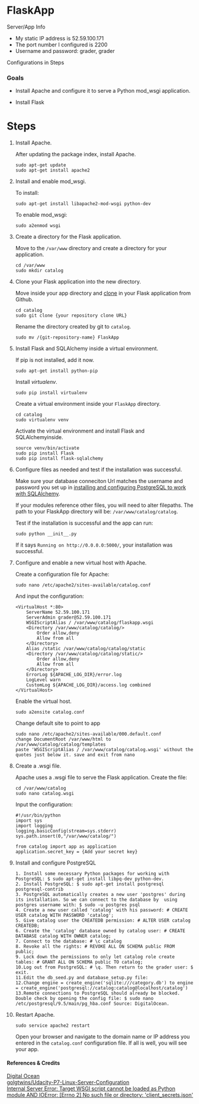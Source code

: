 # FlaskApp
Server/App Info
* My static IP address is 52.59.100.171
* The port number I configured is 2200
* Username and password: grader, grader

Configurations in Steps
### Goals

- Install Apache and configure it to serve a Python mod_wsgi application.

- Install Flask
# Steps


1.  Install Apache.
 
    After updating the package index, install Apache.
    ```
    sudo apt-get update
    sudo apt-get install apache2
    ```


2.  Install and enable mod_wsgi.

    To install:
    ```
    sudo apt-get install libapache2-mod-wsgi python-dev
    ```

    To enable mod_wsgi:
    ```
    sudo a2enmod wsgi
    ```

3.  Create a directory for the Flask application.

    Move to the `/var/www` directory and create a directory for your application.
    ```
    cd /var/www
    sudo mkdir catalog
    ```

4.  Clone your Flask application into the new directory. 

    Move inside your app directory and [clone](/how-to/install-git-clone-repository.md) in your Flask application from Github. 
    ```
    cd catalog
    sudo git clone {your repository clone URL}
    ```

    Rename the directory created by git to `catalog`.
    ```
    sudo mv /{git-repository-name} FlaskApp
    ```

5.  Install Flask and SQLAlchemy inside a virtual environment.

    If pip is not installed, add it now. 
    ```
    sudo apt-get install python-pip
    ```

    Install *virtualenv*.
    ```
    sudo pip install virtualenv
    ```

    Create a virtual environment inside your `FlaskApp` directory.
    ```
    cd catalog
    sudo virtualenv venv
    ```

    Activate the virtual environment and install Flask and SQLAlchemyinside.
    ```
    source venv/bin/activate 
    sudo pip install Flask
    sudo pip install flask-sqlalchemy
    ```

6.  Configure files as needed and test if the installation was successful.
    
    Make sure your database conneciton Url matches the username and password you set up in [installing and configuring PostgreSQL to work with SQLAlchemy](how-to/install-postgres-and-configure.md).

    If your modules reference other files, you will need to alter filepaths.  The path to your FlaskApp directory will be: `/var/www/catalog/catalog`. 

    Test if the installation is successful and the app can run:
    ```
    sudo python __init__.py
    ```
    If it says `Running on http://0.0.0.0:5000/`, your installation was successful.

7. Configure and enable a new virtual host with Apache.

    Create a configuration file for Apache:
    ```
    sudo nano /etc/apache2/sites-available/catalog.conf
    ```

    And input the configuration:
    ```
    <VirtualHost *:80>
        ServerName 52.59.100.171
        ServerAdmin grader@52.59.100.171
        WSGIScriptAlias / /var/www/catalog/flaskapp.wsgi
        <Directory /var/www/catalog/catalog/>
            Order allow,deny
            Allow from all
        </Directory>
        Alias /static /var/www/catalog/catalog/static
        <Directory /var/www/catalog/catalog/static/>
            Order allow,deny
            Allow from all
        </Directory>
        ErrorLog ${APACHE_LOG_DIR}/error.log
        LogLevel warn
        CustomLog ${APACHE_LOG_DIR}/access.log combined
    </VirtualHost>
    ```

    Enable the virtual host.
    ```
    sudo a2ensite catalog.conf
     ```
    Change default site to point to app
    ```
    sudo nano /etc/apache2/sites-available/000.default.conf
    change DocumentRoot /var/www/html to  /var/www/catalog/catalog/templates
    paste 'WSGIScriptAlias / /var/www/catalog/catalog.wsgi' without the quotes just below it. save and exit from nano
    ```
    
   

8. Create a .wsgi file.
    
    Apache uses a .wsgi file to serve the Flask application. Create the file:
    ```
    cd /var/www/catalog
    sudo nano catalog.wsgi
    ```

    Input the configuration:
    ```
    #!/usr/bin/python
    import sys
    import logging
    logging.basicConfig(stream=sys.stderr)
    sys.path.insert(0,"/var/www/catalog/")

    from catalog import app as application
    application.secret_key = {Add your secret key}
    ```

9.  Install and configure PostgreSQL
    ```
    1. Install some necessary Python packages for working with PostgreSQL: $ sudo apt-get install libpq-dev python-dev.
    2. Install PostgreSQL: $ sudo apt-get install postgresql postgresql-contrib
    3. PostgreSQL automatically creates a new user 'postgres' during its installation. So we can connect to the database by  using postgres username with: $ sudo -u postgres psql
    4. Create a new user called 'catalog' with his password: # CREATE USER catalog WITH PASSWORD 'catalog';
    5. Give catalog user the CREATEDB permission: # ALTER USER catalog CREATEDB;
    6. Create the 'catalog' database owned by catalog user: # CREATE DATABASE catalog WITH OWNER catalog;
    7. Connect to the database: # \c catalog
    8. Revoke all the rights: # REVOKE ALL ON SCHEMA public FROM public;
    9. Lock down the permissions to only let catalog role create tables: # GRANT ALL ON SCHEMA public TO catalog;
    10.Log out from PostgreSQL: # \q. Then return to the grader user: $ exit.
    11.Edit the db_seed.py and database_setup.py file:
    12.Change engine = create_engine('sqlite:///category.db') to engine = create_engine('postgresql://catalog:catalog@localhost/catalog')
    13.Remote connections to PostgreSQL should already be blocked. Double check by opening the config file: $ sudo nano /etc/postgresql/9.5/main/pg_hba.conf Source: DigitalOcean.
    ```
10. Restart Apache.
    
    ```
    sudo service apache2 restart
    ```
    Open your browser and navigate to the domain name or IP address you entered in the `catalog.conf` configuration file. If all is well, you will see your app.

#### References & Credits

[Digital Ocean](https://www.digitalocean.com/community/tutorials/how-to-deploy-a-flask-application-on-an-ubuntu-vps)</br>
[golgtwins/Udacity-P7-Linux-Server-Configuration](https://libraries.io/github/golgtwins/Udacity-P7-Linux-Server-Configuration)</br>
[Internal Server Error: Target WSGI script cannot be loaded as Python module AND IOError: [Errno 2] No such file or directory: 'client_secrets.json'
](https://stackoverflow.com/questions/31168606/internal-server-error-target-wsgi-script-cannot-be-loaded-as-python-module-and/33223884)



